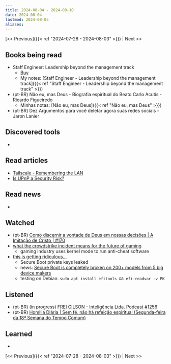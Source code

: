```yaml
---
title: 2024-08-04 - 2024-08-10
date: 2024-08-04
lastmod: 2024-08-05
aliases:
---
```


[<< Previous]({{< ref "2024-07-28 - 2024-08-03" >}}) | Next >>

## Books being read
- Staff Engineer: Leadership beyond the management track
	- [Buy](https://staffeng.com/book)
	- My notes: [Staff Engineer - Leadership beyond the management track]({{< ref "Staff Engineer - Leadership beyond the management track" >}})
- (pt-BR) Não eu, mas Deus - Biografia espiritual do Beato Carlo Acutis - Ricardo Figueiredo
	- Minhas notas: [Não eu, mas Deus]({{< ref "Não eu, mas Deus" >}})
- (pt-BR) Dez Argumentos para você deletar agora suas redes sociais - Jaron Lanier

## Discovered tools
-

## Read articles
- [Tailscale - Remembering the LAN](https://tailscale.com/blog/remembering-the-lan)
- [Is UPnP a Security Risk?](https://www.howtogeek.com/122487/htg-explains-is-upnp-a-security-risk/)

## Read news
-

## Watched
- (pt-BR) [Como discernir a vontade de Deus em nossas decisões | A Imitação de Cristo | #170](https://www.youtube.com/watch?v=endVVKW42uk)
- [what the crowdstrike incident means for the future of gaming](https://www.youtube.com/watch?v=3JhKU_ujlhs)
    * gaming industry uses kernel mode to run anti-cheat software
- [this is getting ridiculous...](https://www.youtube.com/watch?v=eKpv5xjSqs0)
    * Secure Boot private keys leaked
    * news: [Secure Boot is completely broken on 200+ models from 5 big device makers](https://arstechnica.com/security/2024/07/secure-boot-is-completely-compromised-on-200-models-from-5-big-device-makers/)
    * testing on Debian: `sudo apt install efitools && efi-readvar -v PK`

## Listened
- (pt-BR) (in progress) [FREI GILSON - Inteligência Ltda. Podcast #1256](https://www.youtube.com/watch?v=YGlnFTrs5lY)
- (pt-BR) [Homilia Diária | Sem fé, não há refeição espiritual (Segunda-feira da 18ª Semana do Tempo Comum)](https://www.youtube.com/watch?v=Qzf720SUy1s)

## Learned
-

[<< Previous]({{< ref "2024-07-28 - 2024-08-03" >}}) | Next >>
